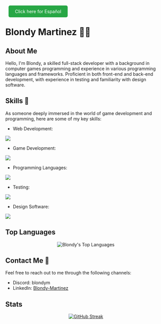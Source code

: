<a href="README_ES.md" style="background-color: #28a745; color: white; padding: 10px 20px; text-decoration: none; border-radius: 5px; margin: 0 10px;">Click here for Español</a>

# Blondy Martinez 👨‍💻

## About Me
Hello, I'm Blondy, a skilled full-stack developer with a background in computer games programming and experience in various programming languages and frameworks. Proficient in both front-end and back-end development, with experience in testing and familiarity with design software.

## Skills 🚀
As someone deeply immersed in the world of game development and programming, here are some of my key skills:
- Web Development:
<p>
  <a href="https://skillicons.dev">
    <img src="https://skillicons.dev/icons?i=html,css,js,bootstrap,react,flask" />
  </a>
</p>

- Game Development:
<p>
  <a href="https://skillicons.dev">
    <img src="https://skillicons.dev/icons?i=unity,unreal" />
  </a>
</p>

- Programming Languages:
<p>
  <a href="https://skillicons.dev">
    <img src="https://skillicons.dev/icons?i=cpp,cs,ruby,python" />
  </a>
</p>

- Testing:
<p>
  <a href="https://skillicons.dev">
    <img src="https://skillicons.dev/icons?i=jest" />
  </a>
</p>

- Design Software:
<p>
  <a href="https://skillicons.dev">
    <img src="https://skillicons.dev/icons?i=ps" />
  </a>
</p>

## Top Languages
<p align="center">
  <img src="https://github-readme-stats.vercel.app/api/top-langs/?username=BlondyMartinez&layout=compact&exclude_repo=CT6008" alt="Blondy's Top Languages">
</p>

## Contact Me 📧
Feel free to reach out to me through the following channels:

- Discord: blondym
- LinkedIn: [Blondy-Martinez](https://www.linkedin.com/in/blondy-martinez/)

## Stats
<p align="center">
  <a href="https://git.io/streak-stats">
    <img src="https://streak-stats.demolab.com?user=BlondyMartinez&theme=radical&date_format=j%20M%5B%20Y%5D&mode=weekly" alt="GitHub Streak">
  </a>
</p>
